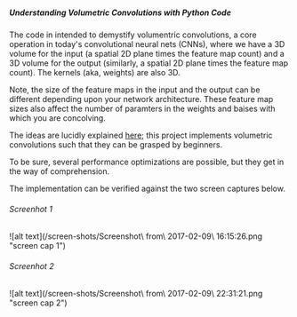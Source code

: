 ##### Understanding Volumetric Convolutions with Python Code

The code in intended to demystify volumentric convolutions, 
a core operation in today's convolutional neural nets (CNNs), 
where we have a 3D volume for the input (a spatial 2D plane times the feature map count) and 
a 3D volume for the output (similarly, a spatial 2D plane times the feature map count). The kernels (aka, weights) are also 3D.

Note, the size of the feature maps in the input and the output can be different 
depending upon your network architecture. 
These feature map sizes also affect the number of paramters in the weights and baises 
with which you are concolving. 

The ideas are lucidly explained [here](http://cs231n.github.io/convolutional-networks/#conv); 
this project implements volumetric convolutions such that they can be grasped by beginners.

To be sure, several performance optimizations are possible, but they get in the way of comprehension.

The implementation can be verified against the two screen captures below.

###### Screenhot 1
![alt text](/screen-shots/Screenshot\ from\ 2017-02-09\ 16\:15\:26.png "screen cap 1")

###### Screenhot 2
![alt text](/screen-shots/Screenshot\ from\ 2017-02-09\ 22\:31\:21.png "screen cap 2")



